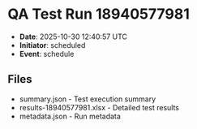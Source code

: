 # QA Test Run 18940577981

- **Date**: 2025-10-30 12:40:57 UTC
- **Initiator**: scheduled
- **Event**: schedule

## Files
- summary.json - Test execution summary
- results-18940577981.xlsx - Detailed test results
- metadata.json - Run metadata

